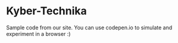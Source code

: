 # Kyber-Technika
Sample code from our site. You can use codepen.io to simulate and experiment in a browser :)
